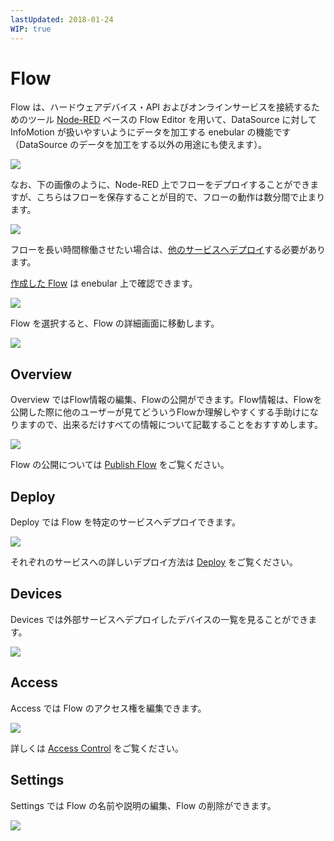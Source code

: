 ```yaml
---
lastUpdated: 2018-01-24
WIP: true
---
```


# Flow

Flow は、ハードウェアデバイス・API およびオンラインサービスを接続するためのツール <a href="https://nodered.jp/" target="_blank">Node-RED</a> ベースの Flow Editor を用いて、DataSource に対して InfoMotion が扱いやすいようにデータを加工する enebular の機能です（DataSource のデータを加工をする以外の用途にも使えます）。

![](/_asset/images/enebular-developers-aboutflow.png)

なお、下の画像のように、Node-RED 上でフローをデプロイすることができますが、こちらはフローを保存することが目的で、フローの動作は数分間で止まります。

![](https://i.gyazo.com/bfb9c0e25ad5e4a372a149336bdef8b8.png)

フローを長い時間稼働させたい場合は、[他のサービスへデプロイ](../Deploy/index.md)する必要があります。

[作成した Flow](./CreateFlow.md) は enebular 上で確認できます。

![](https://i.gyazo.com/df15e18b0f61680b23773a7d8ca4ae6c.png)

Flow を選択すると、Flow の詳細画面に移動します。

![](https://i.gyazo.com/7cb9b53259022696e7cc47e4fa81d89b.png)

## Overview

Overview ではFlow情報の編集、Flowの公開ができます。Flow情報は、Flowを公開した際に他のユーザーが見てどういうFlowか理解しやすくする手助けになりますので、出来るだけすべての情報について記載することをおすすめします。

![](https://i.gyazo.com/7cb9b53259022696e7cc47e4fa81d89b.png)

Flow の公開については [Publish Flow](./PublishFlow.md) をご覧ください。

## Deploy

Deploy では Flow を特定のサービスへデプロイできます。

![](https://i.gyazo.com/176869beb11cdec73fe02c8c09c4288f.png)

それぞれのサービスへの詳しいデプロイ方法は [Deploy](../Deploy/index.md) をご覧ください。

## Devices

Devices では外部サービスへデプロイしたデバイスの一覧を見ることができます。

![](https://i.gyazo.com/9f26dd5fa222389b4b90cb2eea5a1df7.png)

## Access

Access では Flow のアクセス権を編集できます。

![](https://i.gyazo.com/6b4babe394ae110c62ba181718849c0b.png)

詳しくは [Access Control](../Access/index.md) をご覧ください。

## Settings

Settings では Flow の名前や説明の編集、Flow の削除ができます。

![](https://i.gyazo.com/9e8637beeeb0d53009f4eb71d046291a.png)